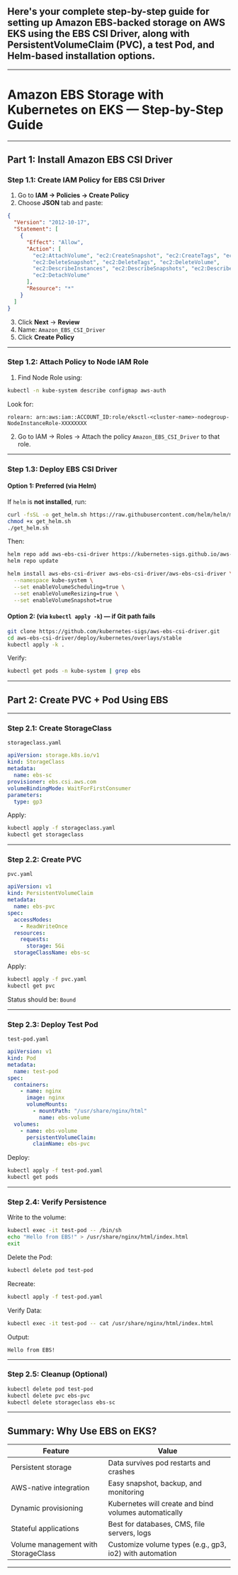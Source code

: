## Here's your **complete step-by-step guide** for setting up **Amazon EBS-backed storage on AWS EKS** using the **EBS CSI Driver**, along with **PersistentVolumeClaim (PVC), a test Pod**, and **Helm-based installation options**.

---

#  Amazon EBS Storage with Kubernetes on EKS — Step-by-Step Guide

---

##  **Part 1: Install Amazon EBS CSI Driver**

### **Step 1.1: Create IAM Policy for EBS CSI Driver**

1. Go to **IAM → Policies → Create Policy**
2. Choose **JSON** tab and paste:
```json
{
  "Version": "2012-10-17",
  "Statement": [
    {
      "Effect": "Allow",
      "Action": [
        "ec2:AttachVolume", "ec2:CreateSnapshot", "ec2:CreateTags", "ec2:CreateVolume",
        "ec2:DeleteSnapshot", "ec2:DeleteTags", "ec2:DeleteVolume",
        "ec2:DescribeInstances", "ec2:DescribeSnapshots", "ec2:DescribeTags", "ec2:DescribeVolumes",
        "ec2:DetachVolume"
      ],
      "Resource": "*"
    }
  ]
}
```
3. Click **Next** → **Review**
4. Name: `Amazon_EBS_CSI_Driver`
5. Click **Create Policy**

---

### **Step 1.2: Attach Policy to Node IAM Role**

1. Find Node Role using:
```bash
kubectl -n kube-system describe configmap aws-auth
```
Look for:
```
rolearn: arn:aws:iam::ACCOUNT_ID:role/eksctl-<cluster-name>-nodegroup-NodeInstanceRole-XXXXXXXX
```

2. Go to IAM → Roles → Attach the policy `Amazon_EBS_CSI_Driver` to that role.

---

### **Step 1.3: Deploy EBS CSI Driver**

####  Option 1: Preferred (via **Helm**)  
If `helm` is **not installed**, run:
```bash
curl -fsSL -o get_helm.sh https://raw.githubusercontent.com/helm/helm/main/scripts/get-helm-3
chmod +x get_helm.sh
./get_helm.sh
```

Then:
```bash
helm repo add aws-ebs-csi-driver https://kubernetes-sigs.github.io/aws-ebs-csi-driver
helm repo update

helm install aws-ebs-csi-driver aws-ebs-csi-driver/aws-ebs-csi-driver \
  --namespace kube-system \
  --set enableVolumeScheduling=true \
  --set enableVolumeResizing=true \
  --set enableVolumeSnapshot=true
```

####  Option 2: (via `kubectl apply -k`) — if Git path fails

```bash
git clone https://github.com/kubernetes-sigs/aws-ebs-csi-driver.git
cd aws-ebs-csi-driver/deploy/kubernetes/overlays/stable
kubectl apply -k .
```

 Verify:
```bash
kubectl get pods -n kube-system | grep ebs
```

---

##  **Part 2: Create PVC + Pod Using EBS**

---

### **Step 2.1: Create StorageClass**

 `storageclass.yaml`
```yaml
apiVersion: storage.k8s.io/v1
kind: StorageClass
metadata:
  name: ebs-sc
provisioner: ebs.csi.aws.com
volumeBindingMode: WaitForFirstConsumer
parameters:
  type: gp3
```

 Apply:
```bash
kubectl apply -f storageclass.yaml
kubectl get storageclass
```

---

### **Step 2.2: Create PVC**

 `pvc.yaml`
```yaml
apiVersion: v1
kind: PersistentVolumeClaim
metadata:
  name: ebs-pvc
spec:
  accessModes:
    - ReadWriteOnce
  resources:
    requests:
      storage: 5Gi
  storageClassName: ebs-sc
```

 Apply:
```bash
kubectl apply -f pvc.yaml
kubectl get pvc
```
Status should be: `Bound`

---

### **Step 2.3: Deploy Test Pod**

 `test-pod.yaml`
```yaml
apiVersion: v1
kind: Pod
metadata:
  name: test-pod
spec:
  containers:
    - name: nginx
      image: nginx
      volumeMounts:
        - mountPath: "/usr/share/nginx/html"
          name: ebs-volume
  volumes:
    - name: ebs-volume
      persistentVolumeClaim:
        claimName: ebs-pvc
```

 Deploy:
```bash
kubectl apply -f test-pod.yaml
kubectl get pods
```

---

### **Step 2.4: Verify Persistence**

Write to the volume:
```bash
kubectl exec -it test-pod -- /bin/sh
echo "Hello from EBS!" > /usr/share/nginx/html/index.html
exit
```

 Delete the Pod:
```bash
kubectl delete pod test-pod
```

 Recreate:
```bash
kubectl apply -f test-pod.yaml
```

 Verify Data:
```bash
kubectl exec -it test-pod -- cat /usr/share/nginx/html/index.html
```
Output:
```
Hello from EBS!
```

---

### **Step 2.5: Cleanup (Optional)**

```bash
kubectl delete pod test-pod
kubectl delete pvc ebs-pvc
kubectl delete storageclass ebs-sc
```

---

##  Summary: Why Use EBS on EKS?

| Feature                         | Value                                                                 |
|---------------------------------|-----------------------------------------------------------------------|
| Persistent storage              | Data survives pod restarts and crashes                               |
| AWS-native integration          | Easy snapshot, backup, and monitoring                                |
| Dynamic provisioning            | Kubernetes will create and bind volumes automatically                |
| Stateful applications           | Best for databases, CMS, file servers, logs                          |
| Volume management with StorageClass | Customize volume types (e.g., gp3, io2) with automation          |

---

